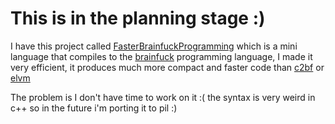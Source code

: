 # This is in the planning stage :)

I have this project called [FasterBrainfuckProgramming](https://github.com/hunar1997/FasterBrainfuckProgramming) which is a mini language that compiles to the [brainfuck](https://en.wikipedia.org/wiki/Brainfuck) programming language, I made it very efficient, it produces much more compact and faster code than [c2bf](https://github.com/arthaud/c2bf) or [elvm](https://github.com/shinh/elvm)

The problem is I don't have time to work on it :( the syntax is very weird in c++ so in the future i'm porting it to pil :)